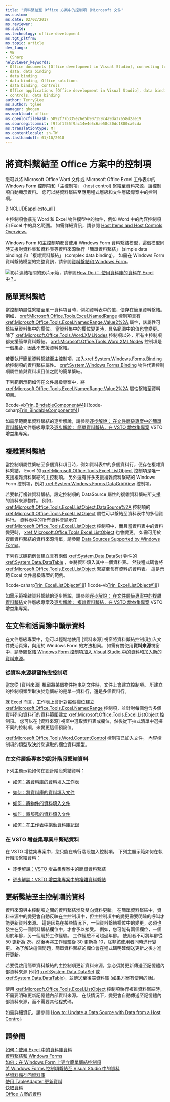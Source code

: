 ```yaml
---
title: "資料繫結至 Office 方案中的控制項 |Microsoft 文件"
ms.custom: 
ms.date: 02/02/2017
ms.reviewer: 
ms.suite: 
ms.technology: office-development
ms.tgt_pltfrm: 
ms.topic: article
dev_langs:
- VB
- CSharp
helpviewer_keywords:
- Office documents [Office development in Visual Studio], connecting to data
- data, data binding
- data binding
- data binding, Office solutions
- data binding, controls
- Office applications [Office development in Visual Studio], data binding
- controls, data binding
author: TerryGLee
ms.author: tglee
manager: ghogen
ms.workload: office
ms.openlocfilehash: 5892f77b335e26e5b907159c4a9da37a58d2ae19
ms.sourcegitcommit: f9fbf1f55f9ac14e4e5c6ae58c30dc1800ca6cda
ms.translationtype: MT
ms.contentlocale: zh-TW
ms.lasthandoff: 01/10/2018
---
```

# <a name="binding-data-to-controls-in-office-solutions"></a>將資料繫結至 Office 方案中的控制項
  您可以將 Microsoft Office Word 文件或 Microsoft Office Excel 工作表中的 Windows Form 控制項和「主控制項」  (host control) 繫結至資料來源，讓控制項自動顯示資料。 您可以將資料繫結至應用程式層級和文件層級專案中的控制項。  
  
 [!INCLUDE[appliesto_all](../vsto/includes/appliesto-all-md.md)]  
  
 主控制項會擴充 Word 和 Excel 物件模型中的物件，例如 Word 中的內容控制項和 Excel 中的具名範圍。 如需詳細資訊，請參閱 [Host Items and Host Controls Overview](../vsto/host-items-and-host-controls-overview.md)。  
  
 Windows Form 和主控制項都會使用 Windows Form 資料繫結模型，這個模型同時支援對資料集和資料表等資料來源執行「簡單資料繫結」  (simple data binding) 和「複雜資料繫結」  (complex data binding)。 如需在 Windows Form 資料繫結模型的完整資訊，請參閱[資料繫結和 Windows Form](/dotnet/framework/winforms/data-binding-and-windows-forms)。  
  
 ![影片連結](../vsto/media/playvideo.gif "影片連結")相關的影片示範，請參閱[How Do i： 使用資料庫的資料在 Excel 中？](http://go.microsoft.com/fwlink/?LinkID=130287)。  
  
## <a name="simple-data-binding"></a>簡單資料繫結  
 當控制項屬性繫結至單一資料項目時，例如資料表中的值，便存在簡單資料繫結。 例如， <xref:Microsoft.Office.Tools.Excel.NamedRange> 控制項具有 <xref:Microsoft.Office.Tools.Excel.NamedRange.Value2%2A> 屬性，該屬性可繫結至資料集中的欄位。 當資料集中的欄位變更時，具名範圍中的值也會變更。 除了 <xref:Microsoft.Office.Tools.Word.XMLNodes> 控制項以外，所有主控制項都支援簡單資料繫結。 <xref:Microsoft.Office.Tools.Word.XMLNodes> 控制項是一個集合，因此不支援資料繫結。  
  
 若要執行簡單資料繫結至主控制項，加入<xref:System.Windows.Forms.Binding>給控制項的資料繫結屬性。 <xref:System.Windows.Forms.Binding> 物件代表控制項屬性值與資料項目值之間的簡單繫結。  
  
 下列範例示範如何在文件層級專案中，將 <xref:Microsoft.Office.Tools.Excel.NamedRange.Value2%2A> 屬性繫結至資料項目。  
  
 [!code-vb[Trin_BindableComponent#4](../vsto/codesnippet/VisualBasic/Trin_BindableComponent/Sheet1.vb#4)]
 [!code-csharp[Trin_BindableComponent#4](../vsto/codesnippet/CSharp/Trin_BindableComponent/Sheet1.cs#4)]  
  
 如需示範簡單資料繫結的逐步解說，請參閱[逐步解說： 在文件層級專案中的簡單資料繫結](../vsto/walkthrough-simple-data-binding-in-a-document-level-project.md)文件層級專案及[逐步解說： 簡單資料繫結，在 VSTO 增益集專案](../vsto/walkthrough-simple-data-binding-in-vsto-add-in-project.md) VSTO 增益集專案。  
  
## <a name="complex-data-binding"></a>複雜資料繫結  
 當控制項屬性繫結至多個資料項目時，例如資料表中的多個資料行，便存在複雜資料繫結。 Excel 的 <xref:Microsoft.Office.Tools.Excel.ListObject> 控制項是唯一支援複雜資料繫結的主控制項。 另外還有許多支援複雜資料繫結的 Windows Form 控制項，例如 <xref:System.Windows.Forms.DataGridView> 控制項。  
  
 若要執行複雜資料繫結，設定控制項的 DataSource 屬性的複雜資料繫結所支援的資料來源物件。 例如， <xref:Microsoft.Office.Tools.Excel.ListObject.DataSource%2A> 控制項的 <xref:Microsoft.Office.Tools.Excel.ListObject> 屬性可以繫結至資料表中的多個資料行。 資料表中的所有資料會顯示在 <xref:Microsoft.Office.Tools.Excel.ListObject> 控制項中，而且當資料表中的資料變更時， <xref:Microsoft.Office.Tools.Excel.ListObject> 也會變更。 如需可用於複雜資料繫結的資料來源清單，請參閱 [Data Sources Supported by Windows Forms](/dotnet/framework/winforms/data-sources-supported-by-windows-forms)。  
  
 下列程式碼範例會建立具有兩個 <xref:System.Data.DataSet> 物件的 <xref:System.Data.DataTable> ，並將資料填入其中一個資料表。 然後程式碼會將 <xref:Microsoft.Office.Tools.Excel.ListObject> 繫結至含有資料的資料表。 這是示範 Excel 文件層級專案的範例。  
  
 [!code-csharp[Trin_ExcelListObject#18](../vsto/codesnippet/CSharp/Trin_ExcelListObject/Trin_ExcelListObject.cs#18)]
 [!code-vb[Trin_ExcelListObject#18](../vsto/codesnippet/VisualBasic/Trin_ExcelListObject/Sheet1.vb#18)]  
  
 如需示範複雜資料繫結的逐步解說，請參閱[逐步解說： 在文件層級專案中的複雜資料繫結](../vsto/walkthrough-complex-data-binding-in-a-document-level-project.md)文件層級專案及[逐步解說： 複雜資料繫結，在 VSTO 增益集專案](../vsto/walkthrough-complex-data-binding-in-vsto-add-in-project.md) VSTO 增益集專案。  
  
## <a name="displaying-data-in-documents-and-workbooks"></a>在文件和活頁簿中顯示資料  
 在文件層級專案中，您可以輕鬆地使用 [資料來源]  視窗將資料繫結控制項加入文件或活頁簿，與用於 Windows Form 的方法相同。 如需有關使用**資料來源**視窗中，請參閱[繫結 Windows Form 控制項加入 Visual Studio 中的資料](../data-tools/bind-windows-forms-controls-to-data-in-visual-studio.md)和[加入新的資料來源](../data-tools/add-new-data-sources.md)。  
  
### <a name="dragging-controls-from-the-data-sources-window"></a>從資料來源視窗拖曳控制項  
 當您從 [資料來源]  視窗將某個物件拖曳到文件時，文件上會建立控制項。 所建立的控制項類型取決於您繫結的是單一資料行，還是多個資料行。  
  
 就 Excel 而言，工作表上會針對每個欄位建立 <xref:Microsoft.Office.Tools.Excel.NamedRange> 控制項，並針對每個包含多個資料列和資料行的資料範圍建立 <xref:Microsoft.Office.Tools.Excel.ListObject> 控制項。 您可以在 [資料來源]  視窗中選取資料表或欄位，然後從下拉式清單中選擇不同的控制項，來變更這個預設值。  
  
 <xref:Microsoft.Office.Tools.Word.ContentControl> 控制項已加入文件。 內容控制項的類型取決於您選取的欄位資料類型。  
  
### <a name="binding-data-in-document-level-projects-at-design-time"></a>在文件層級專案的設計階段繫結資料  
 下列主題示範如何在設計階段繫結資料：  
  
-   [如何：將資料庫的資料填入工作表](../vsto/how-to-populate-worksheets-with-data-from-a-database.md)  
  
-   [如何：將資料庫的資料填入文件](../vsto/how-to-populate-documents-with-data-from-a-database.md)  
  
-   [如何：將物件的資料填入文件](../vsto/how-to-populate-documents-with-data-from-objects.md)  
  
-   [如何：將服務的資料填入文件](../vsto/how-to-populate-documents-with-data-from-services.md)  
  
-   [如何：在工作表中捲動資料庫記錄](../vsto/how-to-scroll-through-database-records-in-a-worksheet.md)  
  
### <a name="binding-data-in-vsto-add-in-projects"></a>在 VSTO 增益集專案中繫結資料  
 在 VSTO 增益集專案中，您只能在執行階段加入控制項。 下列主題示範如何在執行階段繫結資料：  
  
-   [逐步解說：VSTO 增益集專案中的簡單資料繫結](../vsto/walkthrough-simple-data-binding-in-vsto-add-in-project.md)  
  
-   [逐步解說：VSTO 增益集專案中的複雜資料繫結](../vsto/walkthrough-complex-data-binding-in-vsto-add-in-project.md)  
  
## <a name="updating-data-that-is-bound-to-host-controls"></a>更新繫結至主控制項的資料  
 資料來源與主控制項之間的資料繫結涉及雙向資料更新。 在簡單資料繫結中，資料來源中的變更會自動反映在主控制項中，但主控制項中的變更需要明確的呼叫才能更新資料來源。 這是因為在某些情況下，一個資料繫結欄位中的變更，必須也發生在另一個資料繫結欄位中，才會予以接受。 例如，您可能有兩個欄位，一個用於年齡，另一個用於工作經驗。 工作經驗不可超過年齡。 使用者不可將年齡從 50 更新為 25，然後再將工作經驗從 30 更新為 10，除非該使用者同時進行變更。 為了解決這個問題，簡單資料繫結的欄位會在程式碼明確傳送更新之後才進行更新。  
  
 若要從啟用簡單資料繫結的主控制項更新資料來源，您必須將更新傳送至記憶體內部資料來源 (例如 <xref:System.Data.DataSet> 或 <xref:System.Data.DataTable>)，並傳送至後端資料庫 (如果方案有使用的話)。  
  
 使用 <xref:Microsoft.Office.Tools.Excel.ListObject> 控制項執行複雜資料繫結時，不需要明確更新記憶體內部資料來源。 在該情況下，變更會自動傳送至記憶體內部資料來源，而不需要其他程式碼。  
  
 如需詳細資訊，請參閱 [How to: Update a Data Source with Data from a Host Control](../vsto/how-to-update-a-data-source-with-data-from-a-host-control.md)。  
  
## <a name="see-also"></a>請參閱  
 [如何：使用 Excel 中的資料庫資料](http://go.microsoft.com/fwlink/?LinkID=130287)   
 [資料繫結和 Windows Forms](/dotnet/framework/winforms/data-binding-and-windows-forms)   
 [如何：在 Windows Form 上建立簡單繫結控制項](/dotnet/framework/winforms/how-to-create-a-simple-bound-control-on-a-windows-form)   
 [將 Windows Forms 控制項繫結至 Visual Studio 中的資料](../data-tools/bind-windows-forms-controls-to-data-in-visual-studio.md)   
 [將資料儲存回資料庫](../data-tools/save-data-back-to-the-database.md)    
 [使用 TableAdapter 更新資料](../data-tools/update-data-by-using-a-tableadapter.md)    
 [快取資料](../vsto/caching-data.md)   
 [Office 方案的資料](../vsto/data-in-office-solutions.md)  
  
  